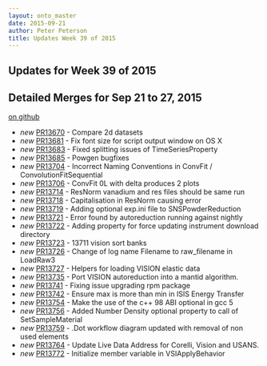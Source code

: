 ```yaml
---
layout: onto_master
date: 2015-09-21
author: Peter Peterson
title: Updates Week 39 of 2015
---
```

Updates for Week 39 of 2015
---------------------------

Detailed Merges for Sep 21 to 27, 2015
--------------------------------------
[on github](https://github.com/mantidproject/mantid/pulls?q=is%3Apr+merged%3A2015-09-22..2015-09-27)

* *new* [PR13670](https://github.com/mantidproject/mantid/pull/13670) - Compare 2d datasets
* *new* [PR13681](https://github.com/mantidproject/mantid/pull/13681) - Fix font size for script output window on OS X
* *new* [PR13683](https://github.com/mantidproject/mantid/pull/13683) - Fixed splitting issues of TimeSeriesProperty
* *new* [PR13685](https://github.com/mantidproject/mantid/pull/13685) - Powgen bugfixes
* *new* [PR13704](https://github.com/mantidproject/mantid/pull/13704) - Incorrect Naming Conventions in ConvFit / ConvolutionFitSequential
* *new* [PR13706](https://github.com/mantidproject/mantid/pull/13706) - ConvFit 0L with delta produces 2 plots
* *new* [PR13714](https://github.com/mantidproject/mantid/pull/13714) - ResNorm vanadium and res files should be same run
* *new* [PR13718](https://github.com/mantidproject/mantid/pull/13718) - Capitalisation in ResNorm causing error
* *new* [PR13719](https://github.com/mantidproject/mantid/pull/13719) - Adding optional exp.ini file to SNSPowderReduction
* *new* [PR13721](https://github.com/mantidproject/mantid/pull/13721) - Error found by autoreduction running against nightly
* *new* [PR13722](https://github.com/mantidproject/mantid/pull/13722) - Adding property for force updating instrument download directory
* *new* [PR13723](https://github.com/mantidproject/mantid/pull/13723) - 13711 vision sort banks
* *new* [PR13726](https://github.com/mantidproject/mantid/pull/13726) - Change of log name Filename to raw_filename in LoadRaw3
* *new* [PR13727](https://github.com/mantidproject/mantid/pull/13727) - Helpers for loading VISION elastic data
* *new* [PR13735](https://github.com/mantidproject/mantid/pull/13735) - Port VISION autoreduction into a mantid algorithm.
* *new* [PR13741](https://github.com/mantidproject/mantid/pull/13741) - Fixing issue upgrading rpm package
* *new* [PR13742](https://github.com/mantidproject/mantid/pull/13742) - Ensure max is more than min in ISIS Energy Transfer
* *new* [PR13754](https://github.com/mantidproject/mantid/pull/13754) - Make the use of the c++ 98 ABI optional in gcc 5
* *new* [PR13756](https://github.com/mantidproject/mantid/pull/13756) - Added Number Density optional property to call of SetSampleMaterial
* *new* [PR13759](https://github.com/mantidproject/mantid/pull/13759) - .Dot workflow diagram updated with removal of non used elements
* *new* [PR13764](https://github.com/mantidproject/mantid/pull/13764) - Update Live Data Address for Corelli, Vision and USANS.
* *new* [PR13772](https://github.com/mantidproject/mantid/pull/13772) - Initialize member variable in VSIApplyBehavior
